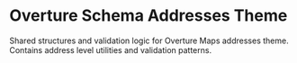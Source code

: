 # Overture Schema Addresses Theme

Shared structures and validation logic for Overture Maps addresses theme.
Contains address level utilities and validation patterns.
